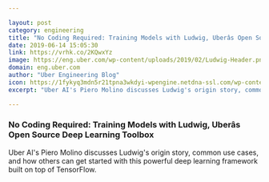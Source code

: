 ```yaml
---

layout: post
category: engineering
title: "No Coding Required: Training Models with Ludwig, Uberâs Open Source Deep Learning Toolbox"
date: 2019-06-14 15:05:30
link: https://vrhk.co/2KQwxYz
image: https://eng.uber.com/wp-content/uploads/2019/02/Ludwig-Header.png
domain: eng.uber.com
author: "Uber Engineering Blog"
icon: https://1fykyq3mdn5r21tpna3wkdyi-wpengine.netdna-ssl.com/wp-content/uploads/2018/09/favicon.png
excerpt: "Uber AI's Piero Molino discusses Ludwig's origin story, common use cases, and how others can get started with this powerful deep learning framework built on top of TensorFlow."

---
```


### No Coding Required: Training Models with Ludwig, Uberâs Open Source Deep Learning Toolbox

Uber AI's Piero Molino discusses Ludwig's origin story, common use cases, and how others can get started with this powerful deep learning framework built on top of TensorFlow.